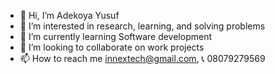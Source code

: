 - 👋 Hi, I’m Adekoya Yusuf
- 👀 I’m interested in research, learning, and solving problems 
- 🌱 I’m currently learning Software development 
- 💞️ I’m looking to collaborate on work projects 
- 📫 How to reach me innextech@gmail.com, 📞 08079279569
<!---
DevYusuf01/DevYusuf01 is a ✨ special ✨ repository because its `README.md` (this file) appears on your GitHub profile.
You can click the Preview link to take a look at your changes.
--->
